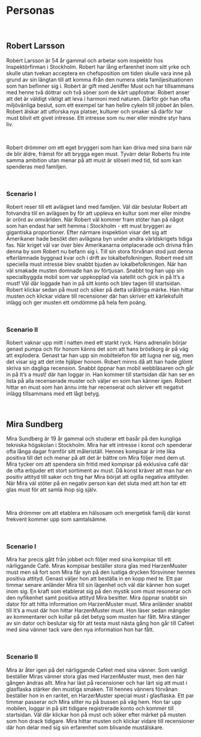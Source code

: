 Personas
========

 

Robert Larsson
--------------

Robert Larsson är 54 år gammal och arbetar som inspektör hos Inspektörfirman i
Stockholm. Robert har lång erfarenhet inom sitt yrke och skulle utan tvekan
acceptera en chefsposition om tiden skulle vara inne på grund av sin längtan
till att komma ifrån den numera stela familjesituationen som han befinner sig i.
Robert är gift med Jeniffer Must och har tillsammans med henne två döttrar och
två söner som de kärt uppfostrar. Robert anser att det är väldigt viktigt att
leva i harmoni med naturen. Därför gör han ofta miljövänliga beslut, som ett
exempel tar han hellre cykeln till jobbet än bilen. Robert älskar att utforska
nya platser, kulturer och smaker så därför har must blivit ett givet intresse.
Ett intresse som nu mer eller mindre styr hans liv.

 

Robert drömmer om ett eget bryggeri som han kan driva med sina barn när de blir
äldre, främst för att brygga egen must. Tyvärr delar Roberts fru inte samma
ambition utan menar på att must är slöseri med tid, tid som kan spenderas med
familjen.

 

### Scenario I

Robert reser till ett avlägset land med familjen. Väl där beslutar Robert att
fotvandra till en avlägsen by för att uppleva en kultur som mer eller mindre är
orörd av omvärlden. När Robert väl kommer fram stöter han på något som han
endast har sett hemma i Stockholm - ett must bryggeri av gigantiska
proportioner. Efter närmare inspektion visar det sig att Amerikaner hade besökt
den avlägsna byn under andra världskrigets tidiga fas.        När kriget väl var
över blev Amerikanarna omplacerade och drivna från denna by som Robert nu befann
sig i.     Till sin stora förvånan stod just denna efterlämnade byggnad kvar och
i drift av lokalbefolkningen. Robert med sitt speciella must intresse blev
snabbt bjuden av lokalbefolkningen. När han väl smakade musten domnade han av
förtjusan. Snabbt tog han upp sin specialbyggda mobil som var uppkopplad via
satellit och gick in på It’s a must! Väl där loggade han in på sitt konto och
blev tagen till startsidan. Robert klickar sedan på must och söker på detta
uråldriga märke. Han hittar musten och klickar vidare till recensioner där han
skriver ett kärleksfullt inlägg och ger musten ett omdömme på hela fem poäng.

 

### Scenario II

Robert vaknar upp mitt i natten med ett starkt ryck. Hans adrenalin börjar
genast pumpa och för honom känns det som att hans bröstkorg är på väg att
explodera. Genast tar han upp sin mobiltelefon för att lugna ner sig, men det
visar sig att det inte hjälper honom. Robert minns då att han hade glömt skriva
sin dagliga recension. Snabbt öppnar han mobil webbläsaren och går in på It’s a
must! där han loggar in. Han kommer till startsidan där han ser en lista på alla
recenserade muster och väljer en som han känner igen. Robert hittar en must som
han ännu inte har recenserat och skriver ett negativt inlägg tillsammans med ett
lågt betyg.

 

Mira Sundberg
-------------

Mira Sundberg är 19 år gammal och studerar ett basår på den kungliga tekniska
högskolan i Stockholm. Mira har ett intresse i konst och spenderar ofta långa
dagar framför sitt måleriställ. Hennes kompisar är inte lika positiva till det
och menar på att det är bättre om Mira följer med dem ut. Mira tycker om att
spendera sin fritid med kompisar på exklusiva café där de ofta erbjuder ett
stort sortiment av must. Då konst kräver att man har en positiv attityd till
saker och ting har Mira börjat att ogilla negativa attityder. När Mira väl
stöter på en negativ person kan det sluta med att hon tar ett glas must för att
samla ihop sig själv.

 

Mira drömmer om att etablera en hälsosam och energetisk familj där konst
frekvent kommer upp som samtalsämne.

 

### Scenario I

Mira har precis gått från jobbet och följer med sina kompisar till ett
närliggande Café. Miras kompisar beställer stora glas med HarzenMuster must men
så fort som Mira får syn på den lustiga drycken försvinner hennes positiva
attityd. Genast väljer hon att beställa in en kopp med te. Ett par timmar senare
anländer Mira till sin lägenhet och väl där känner hon suget inom sig. En kraft
som etablerat sig på den mystik som must resonerar och den nyfikenhet samt
positiva attityd Mira besitter. Mira öppnar snabbt sin dator för att hitta
information om HarzenMuster must. Mira anländer snabbt till It’s a must där hon
hittar HarzenMuster must. Hon läser sedan mängder av kommentarer och kollar på
det betyg som musten har fått. Mira stänger av sin dator och beslutar sig för
att testa must nästa gång hon går till Caféet med sina vänner tack vare den nya
information hon har fått.

 

### Scenario II

Mira är åter igen på det närliggande Caféet med sina vänner. Som vanligt
beställer Miras vänner stora glas med HarzenMuster must, men den här gången
ändras allt. Mira har läst på recensioner och har lärt sig att must i glasflaska
stärker den mustiga smaken. Till hennes vänners förvånan beställer hon in en
raritet, en HarzerMuster special must i glasflaska. Ett par timmar passerar och
Mira sitter nu på bussen på väg hem. Hon tar upp mobilen, loggar in på sitt
tidigare registrerade konto och kommer till startsidan. Väl där klickar hon på
must och söker efter märket på musten som hon drack tidigare. Mira hittar musten
och klickar vidare till recensioner där hon delar med sig sin erfarenhet som
blivande mustälskare.
